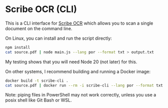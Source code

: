 # Scribe OCR (CLI)
This is a CLI interface for [Scribe OCR](https://github.com/scribeocr/scribeocr) which allows you to scan a single document on the command line.

On Linux, you can install and run the script directly:
```bash
npm install
cat source.pdf | node main.js --lang por --format txt > output.txt
```
My testing shows that you will need Node 20 (not later) for this.

On other systems, I recommend building and running a Docker image:
```bash
docker build -t scribe-cli .
cat source.pdf | docker run --rm -i scribe-cli --lang por --format txt > output.txt
```
Note: piping files in PowerShell may not work correctly, unless you use a posix shell like Git Bash or WSL.
